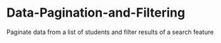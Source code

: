 # Data-Pagination-and-Filtering
 Paginate data from a list of students and filter results of a search feature
